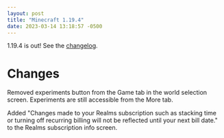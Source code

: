 ```yaml
---
layout: post
title: "Minecraft 1.19.4"
date: 2023-03-14 13:18:57 -0500
---
```


1.19.4 is out! See the [changelog](https://www.minecraft.net/en-us/article/minecraft-java-edition-1-19-4).

# Changes

Removed experiments button from the Game tab in the world selection screen. Experiments are still accessible from the More tab.

Added "Changes made to your Realms subscription such as stacking time or turning off recurring billing will not be reflected until your next bill date." to the Realms subscription info screen.


